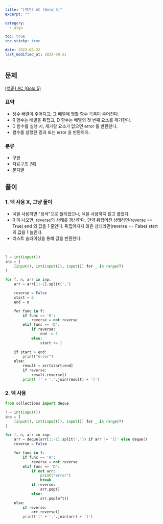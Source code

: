 ```yaml
---
title: "[백준] AC (Gold 5)"
excerpt: ""

category:
  - algo

toc: true
toc_sticky: true

date: 2023-08-22
last_modified_at: 2023-08-22
---
```


## 문제

[[백준] AC (Gold 5)](https://www.acmicpc.net/problem/5430)

### 요약

- 정수 배열이 주어지고, 그 배열에 행할 함수 목록이 주어진다.
- R 함수는 배열을 뒤집고, D 함수는 배열의 첫 번째 요소를 제거한다.
- D 함수를 실행 시, 제거할 요소가 없으면 error 를 반환한다.
- 함수를 실행한 결과 또는 error 을 반환하자.

### 분류

- 구현
- 자료구조 (덱)
- 문자열

## 풀이

### 1. 덱 사용 X, 그냥 풀이

- 덱을 사용하면 "정석"으로 풀리겠으나, 덱을 사용하지 않고 풀었다.
- R 이 나오면, reverse의 상태를 갱신한다. 만약 뒤집어진 상태라면(reverse == True) end 의 값을 1 줄인다. 뒤집어지지 않은 상태라면(reverse == False) start의 값을 1 늘린다.
- 리스트 슬라이싱을 통해 값을 반환한다.

<br>


```python
T = int(input())
inp = [
    [input(), int(input()), input()] for _ in range(T)
]

for f, n, arr in inp:
    arr = arr[1:-1].split(',')

    reverse = False
    start = 0
    end = n

    for func in f:
        if func == 'R':
            reverse = not reverse
        elif func == 'D':
            if reverse:
                end -= 1
            else:
                start += 1
    
    if start > end:
        print("error")
    else:
        result = arr[start:end]
        if reverse:
            result.reverse()
        print('[' + ','.join(result) + ']')
```


### 2. 덱 사용


```python
from collections import deque

T = int(input())
inp = [
    [input(), int(input()), input()] for _ in range(T)
]

for f, n, arr in inp:
    arr = deque(arr[1:-1].split(',')) if arr != '[]' else deque()
    reverse = False

    for func in f:
        if func == 'R':
            reverse = not reverse
        elif func == 'D':
            if not arr:
                print("error")
                break
            if reverse:
                arr.pop()
            else:
                arr.popleft()
    else:
        if reverse:
            arr.reverse()
        print('[' + ','.join(arr) + ']')

```